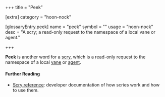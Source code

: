 +++
title = "Peek"

[extra]
category = "hoon-nock"

[glossaryEntry.peek]
name = "peek"
symbol = ""
usage = "hoon-nock"
desc = "A scry; a read-only request to the namespace of a local vane or agent."

+++

**Peek** is another word for a [scry](/glossary/scry), which is a
read-only request to the namespace of a local [vane](/glossary/vane)
or [agent](/glossary/agent).

#### Further Reading

- [Scry reference](/system/kernel/arvo/guides/scry): developer documentation of
  how scries work and how to use them.
